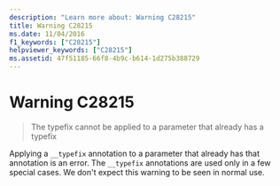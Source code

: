 ```yaml
---
description: "Learn more about: Warning C28215"
title: Warning C28215
ms.date: 11/04/2016
f1_keywords: ["C28215"]
helpviewer_keywords: ["C28215"]
ms.assetid: 47f51185-66f8-4b9c-b614-1d275b388729
---
```

# Warning C28215

> The typefix cannot be applied to a parameter that already has a typefix

Applying a `__typefix` annotation to a parameter that already has that annotation is an error. The `__typefix` annotations are used only in a few special cases. We don't expect this warning to be seen in normal use.
